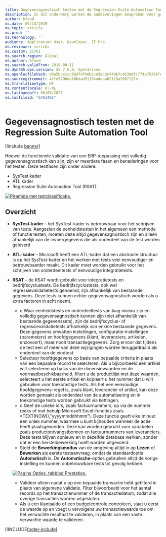 ```yaml
---
title: Gegevensagnostisch testen met de Regression Suite Automation Tool
description: In dit onderwerp worden de aanbevelingen besproken voor gegevensagnostisch testen met behulp van de Regression Suite Automation Tool.
author: kfend
ms.date: 09/13/2019
ms.topic: article
ms.prod: ''
ms.technology: ''
audience: Application User, Developer, IT Pro
ms.reviewer: sericks
ms.custom: 21761
ms.search.region: Global
ms.author: kfend
ms.search.validFrom: 2019-09-11
ms.dyn365.ops.version: AX 7.0.0, Operations
ms.openlocfilehash: d9a5bce1cc56dfdf66b2ce58c2e740b7c4b3bdfc7f4e75396fe5dc7cb931b6d0
ms.sourcegitcommit: 42fe9790ddf0bdad911544deaa82123a396712fb
ms.translationtype: HT
ms.contentlocale: nl-NL
ms.lasthandoff: 08/05/2021
ms.locfileid: "6763405"
---
```

# <a name="data-agnostic-testing-using-the-regression-suite-automation-tool"></a>Gegevensagnostisch testen met de Regression Suite Automation Tool

[!include [banner](../includes/banner.md)]

Hoewel de functionele validatie van een ERP-toepassing niet volledig gegevensagnostisch kan zijn, zijn er meerdere fasen en benaderingen voor het testen. Deze testfasen zijn onder andere:  

- SysTest kader
- ATL kader
- Regression Suite Automation Tool (RSAT)

[![Piramide met testclassificatie.](./media/rsat-data-agnostic-testing-01.PNG)](./media/rsat-data-agnostic-testing-01.PNG)

## <a name="overview"></a>Overzicht
-   **SysTest-kader** – het SysTest-kader is betrouwbaar voor het schrijven van tests. Aangezien de eenheidstesten in het algemeen een methode of functie testen, moeten deze altijd gegevensagnostisch zijn en alleen afhankelijk van de invoergegevens die als onderdeel van de test worden geleverd.
-   **ATL-kader** – Microsoft heeft een ATL-kader dat een abstracte structuur is op het SysTest-kader en het werken met tests veel eenvoudiger en betrouwbaarder maakt. Dit kader moet worden gebruikt voor het schrijven van onderdeeltests of eenvoudige integratietests.
-   **RSAT** – de RSAT wordt gebruikt voor integratietests en bedrijfscyclustests. De bedrijfscyclustests, ook wel regressievalidatietests genoemd, zijn afhankelijk van bestaande gegevens. Deze tests kunnen echter gegevensagnostisch worden als u extra factoren in acht neemt. 

    - o Waar eenheidstests en onderdeeltests van laag niveau zijn en volledig gegevensagnostisch kunnen zijn (niet afhankelijk van bestaande gegevenssets), zijn de bedrijfscyclus- of regressievalidatietests afhankelijk van enkele bestaande gegevens. Deze gegevens omvatten instellingen, configuratie-instellingen (parameters) en hoofdgegevens (klant, leveranciers, artikelen, enzovoort), maar nooit transactiegegevens. Zorg ervoor dat tijdens de test een of meer van deze wijzigingen worden teruggedraaid als onderdeel van de eindtest.
    - Selecteer hoofdgegevens op basis van bepaalde criteria in plaats van een bepaalde record te selecteren. Als u bijvoorbeeld een artikel wilt selecteren op basis van de dimensiewaarden en de voorraadbeschikbaarheid, filtert u de productlijst met deze waarden, selecteert u het eerste artikel en kopieert u het nummer dat u wilt gebruiken voor toekomstige tests. Als het een eenvoudige hoofdgegevens-regel is, zoals klant, leverancier of artikel, kan deze worden gemaakt als onderdeel van de automatisering en in toekomstige tests worden gebruikt via kettingen. 
    - o Geef de unieke id's, zoals factuurnummers, op via de nummer reeks of met behulp Microsoft Excel-functies zoals =TEXT(NOW(),"yyyymmddhhmm"). Deze functie geeft elke minuut een uniek nummer, waarmee u kunt bijhouden wanneer de actie heeft plaatsgevonden. Deze kan worden gebruikt voor variabelen zoals productontvangstbonnen en factuurnummers van leveranciers. Deze tests blijven opnieuw en in dezelfde database werken, zonder dat er een herstelbewerking hoeft worden uitgevoerd.
    - Steld de **Bewerkingsmodus** van de omgeving altijd in op **Lezen** of **Bewerken** als eerste testaanvraag, omdat de standaardoptie **Automatisch** is. De **Automatische**-opties gebruiken altijd de vorige instelling en kunnen onbetrouwbare tests tot gevolg hebben. 
 
    [![Pagina Opties, tabblad Prestaties.](./media/rsat-data-agnostic-testing-02.PNG)](./media/rsat-data-agnostic-testing-02.PNG)
 
    - Valideer alleen nadat u op een bepaalde transactie hebt gefilterd in plaats van algemene validatie. Filter bijvoorbeeld voor het aantal records op het transactienummer of de transactiedatum, zodat alle overige transacties worden uitgesloten. 
    - Als u een klantsaldo of een budgetcontrole controleert, slaat u eerst de waarde op en voegt u vervolgens uw transactiewaarde toe om het verwachte resultaat te valideren, in plaats van een vaste verwachte waarde te valideren. 
 


[!INCLUDE[footer-include](../../../includes/footer-banner.md)]